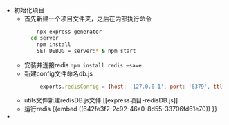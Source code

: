 - 初始化项目
	- 首先新建一个项目文件夹，之后在内部执行命令
	  ```bash
	      npx express-generator
	  	cd server
	      npm install
	      SET DEBUG = server:* & npm start
	  ```
	- 安装并连接redis
	  `npm install redis –save`
	- 新建config文件命名db.js
	  ```js
	       exports.redisConfig = {host: '127.0.0.1', port: '6379', ttl: 5 * 60 * 1000}
	  ```
	- utils文件新建redisDB.js文件 [[express项目-redisDB.js]]
	- 运行redis
	  {{embed ((642fe3f2-2c92-46a0-8d55-33706fd61e70)) }}
-